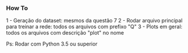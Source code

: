 ### How To 

1 - Geração do dataset: mesmos da questão 7
2 - Rodar arquivo principal para treinar a rede: todos os arquivos com prefixo "Q"
3 - Plots em geral: todos os arquivos com descrição "plot" no nome

Ps: Rodar com Python 3.5 ou superior 
